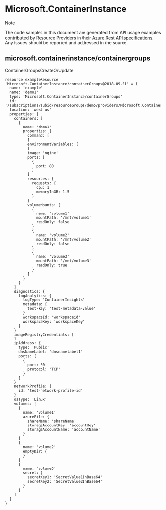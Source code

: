 # Microsoft.ContainerInstance
  
> [!NOTE]
> The code samples in this document are generated from API usage examples contributed by Resource Providers in their [Azure Rest API specifications](https://github.com/Azure/azure-rest-api-specs). Any issues should be reported and addressed in the source.


## microsoft.containerinstance/containergroups

ContainerGroupsCreateOrUpdate
```bicep
resource exampleResource 'Microsoft.ContainerInstance/containerGroups@2018-09-01' = {
  name: 'example'
  name: 'demo1'
  type: 'Microsoft.ContainerInstance/containerGroups'
  id: '/subscriptions/subid/resourceGroups/demo/providers/Microsoft.ContainerInstance/containerGroups/demo1'
  location: 'west us'
  properties: {
    containers: [
      {
        name: 'demo1'
        properties: {
          command: [
          ]
          environmentVariables: [
          ]
          image: 'nginx'
          ports: [
            {
              port: 80
            }
          ]
          resources: {
            requests: {
              cpu: 1
              memoryInGB: 1.5
            }
          }
          volumeMounts: [
            {
              name: 'volume1'
              mountPath: '/mnt/volume1'
              readOnly: false
            }
            {
              name: 'volume2'
              mountPath: '/mnt/volume2'
              readOnly: false
            }
            {
              name: 'volume3'
              mountPath: '/mnt/volume3'
              readOnly: true
            }
          ]
        }
      }
    ]
    diagnostics: {
      logAnalytics: {
        logType: 'ContainerInsights'
        metadata: {
          test-key: 'test-metadata-value'
        }
        workspaceId: 'workspaceid'
        workspaceKey: 'workspaceKey'
      }
    }
    imageRegistryCredentials: [
    ]
    ipAddress: {
      type: 'Public'
      dnsNameLabel: 'dnsnamelabel1'
      ports: [
        {
          port: 80
          protocol: 'TCP'
        }
      ]
    }
    networkProfile: {
      id: 'test-network-profile-id'
    }
    osType: 'Linux'
    volumes: [
      {
        name: 'volume1'
        azureFile: {
          shareName: 'shareName'
          storageAccountKey: 'accountKey'
          storageAccountName: 'accountName'
        }
      }
      {
        name: 'volume2'
        emptyDir: {
        }
      }
      {
        name: 'volume3'
        secret: {
          secretKey1: 'SecretValue1InBase64'
          secretKey2: 'SecretValue2InBase64'
        }
      }
    ]
  }
}
```
